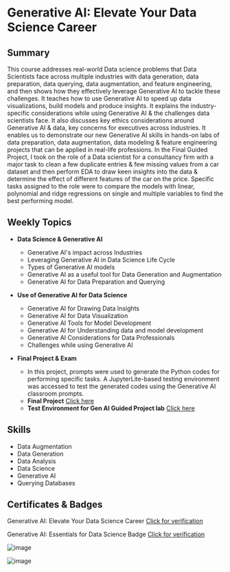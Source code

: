 # Generative AI: Elevate Your Data Science Career

## Summary
This course addresses real-world Data science problems that Data Scientists face across multiple industries with data generation, data preparation, data querying, data augmentation, and feature engineering, and then shows how they effectively leverage Generative AI to tackle these challenges. It teaches how to use Generative AI to speed up data visualizations, build models and produce insights. It explains the industry-specific considerations while using Generative AI & the challenges data scientists face. It also discusses key ethics considerations around Generative AI & data, key concerns for executives across industries. It enables us to demonstrate our new Generative AI skills in hands-on labs of data preparation, data augmentation, data modeling & feature engineering projects that can be applied in real-life professions. In the Final Guided Project, I took on the role of a Data scientist for a consultancy firm with a major task to clean a few duplicate entries & few missing values from a car dataset and then perform EDA to draw keen insights into the data & determine the effect of different features of the car on the price. Specific tasks assigned to the role were to compare the models with linear, polynomial and ridge regressions on single and multiple variables to find the best performing model.

## Weekly Topics

* **Data Science & Generative AI**
  * Generative AI's impact across Industries
  * Leveraging Generative AI in Data Science Life Cycle
  * Types of Generative AI models
  * Generative AI as a useful tool for Data Generation and Augmentation
  * Generative AI for Data Preparation and Querying
    
* **Use of Generative AI for Data Science**
  * Generative AI for Drawing Data Insights
  * Generative AI for Data Visualization
  * Generative AI Tools for Model Development
  * Generative AI for Understanding data and model development
  * Generative AI Considerations for Data Professionals
  * Challenges while using Generative AI
 
* **Final Project & Exam**
  * In this project, prompts were used to generate the Python codes for performing specific tasks. A JupyterLite-based testing environment was accessed to test the generated codes using the Generative AI classroom prompts.
  * **Final Project** [Click here](https://github.com/abiyselassie22/Gen-AI-Data-Scientists/blob/master/3.%20Gen%20AI%3A%20Elevate%20Your%20Data%20Science%20Career/3.%20Final%20Project%20%26%20Exam/1.%20Final_Project_Generative%20AI_DataScience.pdf)<br>
  * **Test Environment for Gen AI Guided Project lab** [Click here](https://github.com/abiyselassie22/Gen-AI-Data-Scientists/blob/master/3.%20Gen%20AI%3A%20Elevate%20Your%20Data%20Science%20Career/3.%20Final%20Project%20%26%20Exam/2.%20jupyter_lite_for_test.Final_Project.ipynb)<br>

## Skills

* Data Augmentation
* Data Generation
* Data Analysis
* Data Science
* Generative AI
* Querying Databases

## Certificates & Badges

Generative AI: Elevate Your Data Science Career [Click for verification](https://coursera.org/verify/9J0NIFFX9CJX)<br>

Generative AI: Essentials for Data Science Badge [Click for verification](https://www.credly.com/badges/e7fb3fbc-fd2a-4479-9f93-77de68d9eeb6/public_url)<br>

![image](https://github.com/user-attachments/assets/246ed82b-81fe-4df0-b633-db1b5107275d)

![image](https://github.com/user-attachments/assets/461d2697-f9bc-4a68-b8a6-729a5b135186)

